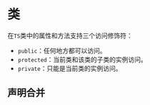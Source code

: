 # 类

在`TS`类中的属性和方法支持三个访问修饰符：

- `public`：任何地方都可以访问。
- `protected`：当前类和该类的子类的实例访问。
- `private`：只能是当前类的实例访问。

## 声明合并
